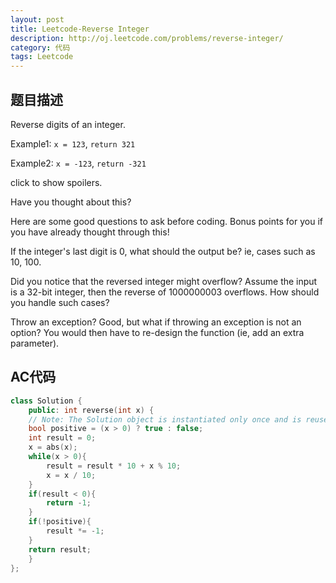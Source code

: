```yaml
---
layout: post
title: Leetcode-Reverse Integer 
description: http://oj.leetcode.com/problems/reverse-integer/
category: 代码
tags: Leetcode
---
```

## 题目描述

Reverse digits of an integer.

Example1: `x = 123`, `return 321`

Example2: `x = -123`, `return -321`

click to show spoilers.

Have you thought about this?

Here are some good questions to ask before coding. Bonus points for you if you have already thought through this!

If the integer's last digit is 0, what should the output be? ie, cases such as 10, 100.

Did you notice that the reversed integer might overflow? Assume the input is a 32-bit integer, then the reverse of 1000000003 overflows. How should you handle such cases?

Throw an exception? Good, but what if throwing an exception is not an option? You would then have to re-design the function (ie, add an extra parameter).

## AC代码
```cpp
class Solution {
	public: int reverse(int x) {
	// Note: The Solution object is instantiated only once and is reused by each test case.
	bool positive = (x > 0) ? true : false;
	int result = 0;
	x = abs(x);
	while(x > 0){
		result = result * 10 + x % 10;
		x = x / 10;
	}
	if(result < 0){
		return -1;
	}
	if(!positive){
		result *= -1;
	}
	return result;
	}
};

```